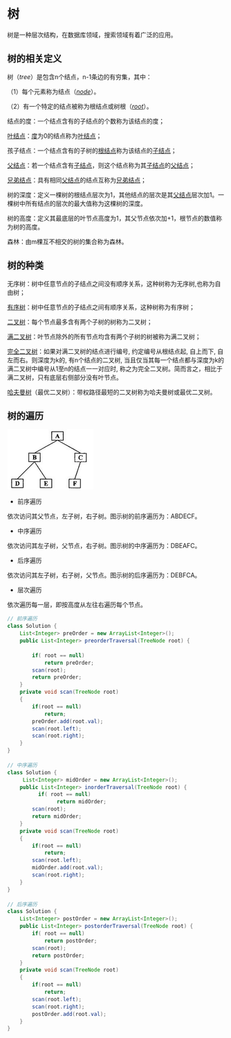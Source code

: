 # 树

树是一种层次结构，在数据库领域，搜索领域有着广泛的应用。

## 树的相关定义

树（*tree*）是包含n个结点，n-1条边的有穷集，其中：

（1）每个元素称为结点（*[node](https://baike.baidu.com/item/node/4689680)*）。

（2）有一个特定的结点被称为根结点或树根（*[root](https://baike.baidu.com/item/root/73226)*）。

结点的度：一个结点含有的子结点的个数称为该结点的度；

[叶结点](https://baike.baidu.com/item/叶结点/9795627)：[度](https://baike.baidu.com/item/度/5622311)为0的结点称为[叶结点](https://baike.baidu.com/item/叶结点/9795627)；

孩子结点：一个结点含有的子树的[根结点](https://baike.baidu.com/item/根结点/9795570)称为该结点的[子结点](https://baike.baidu.com/item/子结点/9795653)；

[父结点](https://baike.baidu.com/item/父结点/9796346)：若一个结点含有[子结点](https://baike.baidu.com/item/子结点/9795653)，则这个结点称为其[子结点](https://baike.baidu.com/item/子结点/9795653)的[父结点](https://baike.baidu.com/item/父结点/9796346)；

[兄弟结点](https://baike.baidu.com/item/兄弟结点/9796359)：具有相同[父结点](https://baike.baidu.com/item/父结点/9796346)的结点互称为[兄弟结点](https://baike.baidu.com/item/兄弟结点/9796359)；

树的深度：定义一棵树的根结点层次为1，其他结点的层次是其[父结点](https://baike.baidu.com/item/父结点/9796346)层次加1。一棵树中所有结点的层次的最大值称为这棵树的深度。

树的高度：定义其最底层的叶节点高度为1，其父节点依次加+1，根节点的数值称为树的高度。

森林：由m棵互不相交的树的集合称为森林。

## 树的种类

无序树：树中任意节点的子结点之间没有顺序关系，这种树称为无序树,也称为自由树；

[有序树](https://baike.baidu.com/item/有序树)：树中任意节点的子结点之间有顺序关系，这种树称为有序树；

[二叉树](https://baike.baidu.com/item/二叉树/1602879)：每个节点最多含有两个子树的树称为二叉树；

[满二叉树](https://baike.baidu.com/item/满二叉树)：叶节点除外的所有节点均含有两个子树的树被称为满二叉树；

[完全二叉树](https://baike.baidu.com/item/完全二叉树)：如果对满二叉树的结点进行编号, 约定编号从根结点起, 自上而下, 自左而右。则深度为k的, 有n个结点的二叉树, 当且仅当其每一个结点都与深度为k的满二叉树中编号从1至n的结点一一对应时, 称之为完全二叉树。简而言之，相比于满二叉树，只有底层右侧部分没有叶节点。

[哈夫曼树](https://baike.baidu.com/item/哈夫曼树/2305769)（最优二叉树）：带权路径最短的二叉树称为哈夫曼树或最优二叉树。

## 树的遍历

![示例 ](./tree.png)

* 前序遍历

依次访问其父节点，左子树，右子树。图示树的前序遍历为：ABDECF。

* 中序遍历

依次访问其左子树，父节点，右子树。图示树的中序遍历为：DBEAFC。

* 后序遍历

依次访问其左子树，右子树，父节点。图示树的后序遍历为：DEBFCA。

* 层次遍历

依次遍历每一层，即按高度从左往右遍历每个节点。

```java
// 前序遍历
class Solution {
    List<Integer> preOrder = new ArrayList<Integer>();
    public List<Integer> preorderTraversal(TreeNode root) {

        if( root == null)
            return preOrder;
        scan(root);
        return preOrder;
    }
    private void scan(TreeNode root)
    {
        if(root == null)
            return;
        preOrder.add(root.val);
        scan(root.left);
        scan(root.right);
    }
}

// 中序遍历
class Solution {
     List<Integer> midOrder = new ArrayList<Integer>();
    public List<Integer> inorderTraversal(TreeNode root) {
          if( root == null)
                return midOrder;
        scan(root);
        return midOrder;
    }
    private void scan(TreeNode root)
    {
        if(root == null)
            return;
        scan(root.left);
        midOrder.add(root.val);
        scan(root.right);
    }
}

// 后序遍历
class Solution {
    List<Integer> postOrder = new ArrayList<Integer>();
    public List<Integer> postorderTraversal(TreeNode root) {
        if( root == null)
            return postOrder;
        scan(root);
        return postOrder;
    }
    private void scan(TreeNode root)
    {
        if(root == null)
            return;
        scan(root.left);
        scan(root.right);
        postOrder.add(root.val);
    }
}


```



